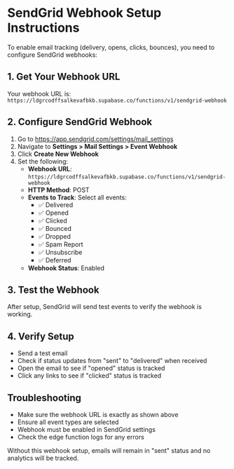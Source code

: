 # SendGrid Webhook Setup Instructions

To enable email tracking (delivery, opens, clicks, bounces), you need to configure SendGrid webhooks:

## 1. Get Your Webhook URL
Your webhook URL is: `https://ldgrcodffsalkevafbkb.supabase.co/functions/v1/sendgrid-webhook`

## 2. Configure SendGrid Webhook
1. Go to https://app.sendgrid.com/settings/mail_settings
2. Navigate to **Settings > Mail Settings > Event Webhook**
3. Click **Create New Webhook**
4. Set the following:
   - **Webhook URL**: `https://ldgrcodffsalkevafbkb.supabase.co/functions/v1/sendgrid-webhook`
   - **HTTP Method**: POST
   - **Events to Track**: Select all events:
     - ✅ Delivered
     - ✅ Opened  
     - ✅ Clicked
     - ✅ Bounced
     - ✅ Dropped
     - ✅ Spam Report
     - ✅ Unsubscribe
     - ✅ Deferred
   - **Webhook Status**: Enabled

## 3. Test the Webhook
After setup, SendGrid will send test events to verify the webhook is working.

## 4. Verify Setup
- Send a test email
- Check if status updates from "sent" to "delivered" when received
- Open the email to see if "opened" status is tracked
- Click any links to see if "clicked" status is tracked

## Troubleshooting
- Make sure the webhook URL is exactly as shown above
- Ensure all event types are selected
- Webhook must be enabled in SendGrid settings
- Check the edge function logs for any errors

Without this webhook setup, emails will remain in "sent" status and no analytics will be tracked.